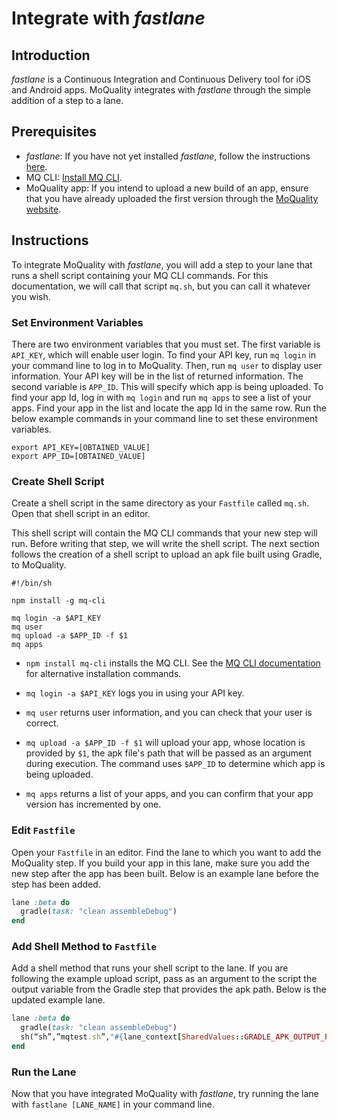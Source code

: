 # Integrate with _fastlane_

## Introduction

_fastlane_ is a Continuous Integration and Continuous Delivery tool for iOS and Android apps. MoQuality integrates with _fastlane_ through the simple addition of a step to a lane.

## Prerequisites

* _fastlane_: If you have not yet installed _fastlane_, follow the instructions [here](https://docs.fastlane.tools/).
* MQ CLI: [Install MQ CLI](mq-cli.md#installation).
* MoQuality app: If you intend to upload a new build of an app, ensure that you have already uploaded the first version through the [MoQuality website](https://app.moquality.com/).

## Instructions

To integrate MoQuality with _fastlane_, you will add a step to your lane that runs a shell script containing your MQ CLI commands. For this documentation, we will call that script `mq.sh`, but you can call it whatever you wish.

### Set Environment Variables

There are two environment variables that you must set. The first variable is `API_KEY`, which will enable user login. To find your API key, run `mq login` in your command line to log in to MoQuality. Then, run `mq user` to display user information. Your API key will be in the list of returned information. The second variable is `APP_ID`. This will specify which app is being uploaded. To find your app Id, log in with `mq login` and run `mq apps` to see a list of your apps. Find your app in the list and locate the app Id in the same row. Run the below example commands in your command line to set these environment variables.

``` shell
export API_KEY=[OBTAINED_VALUE]
export APP_ID=[OBTAINED_VALUE]
```

### Create Shell Script

Create a shell script in the same directory as your `Fastfile` called `mq.sh`. Open that shell script in an editor.

This shell script will contain the MQ CLI commands that your new step will run. Before writing that step, we will write the shell script. The next section follows the creation of a shell script to upload an apk file built using Gradle, to MoQuality.

``` shell
#!/bin/sh

npm install -g mq-cli

mq login -a $API_KEY
mq user
mq upload -a $APP_ID -f $1
mq apps
```

* `npm install mq-cli` installs the MQ CLI. See the [MQ CLI documentation](mq-cli/#Installation) for alternative installation commands.

* `mq login -a $API_KEY` logs you in using your API key.

* `mq user` returns user information, and you can check that your user is correct.

* `mq upload -a $APP_ID -f $1` will upload your app, whose location is provided by `$1`, the apk file's path that will be passed as an argument during execution. The command uses `$APP_ID` to determine which app is being uploaded.

* `mq apps` returns a list of your apps, and you can confirm that your app version has incremented by one.

### Edit `Fastfile`

Open your `Fastfile` in an editor. Find the lane to which you want to add the MoQuality step. If you build your app in this lane, make sure you add the new step after the app has been built. Below is an example lane before the step has been added.

``` Ruby
lane :beta do
  gradle(task: "clean assembleDebug")
end
```

### Add Shell Method to `Fastfile`

Add a shell method that runs your shell script to the lane. If you are following the example upload script, pass as an argument to the script the output variable from the Gradle step that provides the apk path. Below is the updated example lane.

``` Ruby
lane :beta do
  gradle(task: "clean assembleDebug")
  sh(“sh”,”mqtest.sh”,"#{lane_context[SharedValues::GRADLE_APK_OUTPUT_PATH]}")
end
```

### Run the Lane

Now that you have integrated MoQuality with _fastlane_, try running the lane with `fastlane [LANE_NAME]` in your command line.

